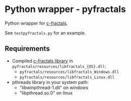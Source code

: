 # Python wrapper - pyfractals

Python wrapper for [c-fractals](c-fractals).


See `testpyfractals.py` for an example.


## Requirements

- Compiled [c-fractals library](c-fractals) in `pyfractals/resources/libfractals_{OS}.dll`:
    - `pyfractals/resources/libfractals_Windows.dll`
    - `pyfractals/resources/libfractals_Linux.dll`
- pthreads library in your system path:
    - "libwinpthread-1.dll" on windows
    - "libpthread.so.0" on linux
